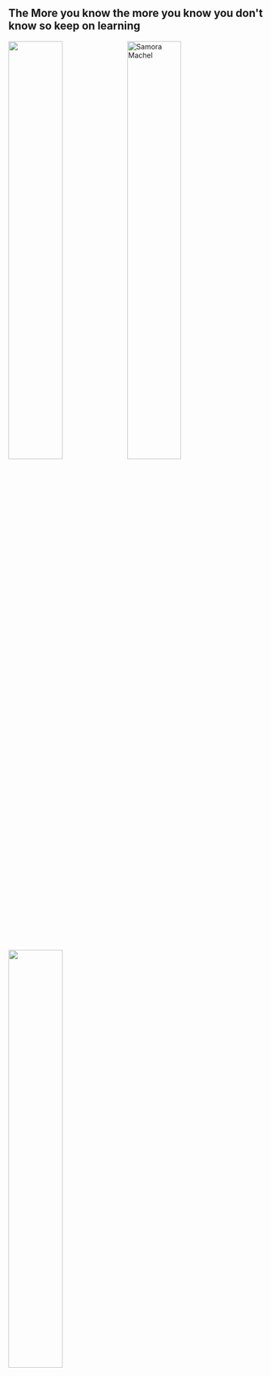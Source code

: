 ## The More you know the more you know you don't know so keep on learning 

<div>
  <img width="46%", align="left" src="https://github-readme-stats.vercel.app/api?username=SamoraMachel&show_icons=true&theme=radical" />
  <img align="center" width="46%" src="https://github-readme-streak-stats.herokuapp.com/?user=SamoraMachel&theme=radical" alt="Samora Machel" />
  
</div>
<div>
  <img width="46%", align="" src="https://github-readme-stats.vercel.app/api/top-langs/?username=SamoraMachel&langs_count=10&layout=compact&theme=radical" />
</div>
<!--
**SamoraMachel/SamoraMachel** is a ✨ _special_ ✨ repository because its `README.md` (this file) appears on your GitHub profile.

Here are some ideas to get you started:
### Hi there 👋
- 🔭 I’m currently working on ...
- 🌱 I’m currently learning ...
- 👯 I’m looking to collaborate on ...
- 🤔 I’m looking for help with ...
- 💬 Ask me about ...
- 📫 How to reach me: ...
- 😄 Pronouns: ...
- ⚡ Fun fact: ...
-->
